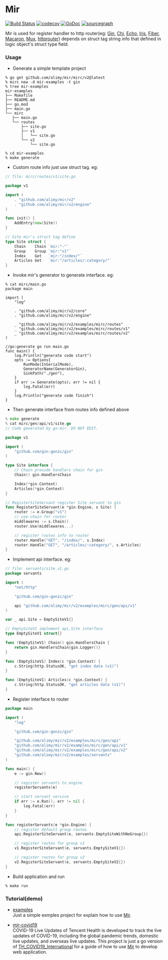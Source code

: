 # Mir
[![Build Status](https://api.travis-ci.com/alimy/mir.svg?branch=master)](https://travis-ci.com/alimy/mir)
[![codecov](https://codecov.io/gh/alimy/mir/branch/master/graph/badge.svg)](https://codecov.io/gh/alimy/mir)
[![GoDoc](https://godoc.org/github.com/alimy/mir?status.svg)](https://pkg.go.dev/github.com/alimy/mir/v2)
[![sourcegraph](https://img.shields.io/badge/view%20on-Sourcegraph-brightgreen.svg?logo=sourcegraph)](https://sourcegraph.com/github.com/alimy/mir)

Mir is used for register handler to http router(eg: [Gin](https://github.com/gin-gonic/gin), [Chi](https://github.com/go-chi/chi), [Echo](https://github.com/labstack/echo), [Iris](https://github.com/kataras/iris), [Fiber](https://github.com/gofiber/fiber), [Macaron](https://github.com/go-macaron/macaron), [Mux](https://github.com/gorilla/mux), [httprouter](https://github.com/julienschmidt/httprouter))
 depends on struct tag string info that defined in logic object's struct type field.
 
 ### Usage
 
 * Generate a simple template project
 
 ```
% go get github.com/alimy/mir/mirc/v2@latest
% mirc new -d mir-examples -t gin
% tree mir-examples
mir-examples
├── Makefile
├── README.md
├── go.mod
├── main.go
└── mirc
    ├── main.go
    └── routes
        ├── site.go
        ├── v1
        │   └── site.go
        └── v2
            └── site.go

% cd mir-examples
% make generate
 ```
 
 * Custom route info just use struct tag. eg:
 
```go
// file: mirc/routes/v1/site.go

package v1

import (
	. "github.com/alimy/mir/v2"
	. "github.com/alimy/mir/v2/engine"
)

func init() {
	AddEntry(new(Site))
}

// Site mir's struct tag define
type Site struct {
	Chain    Chain `mir:"-"`
	Group    Group `mir:"v1"`
	Index    Get   `mir:"/index/"`
	Articles Get   `mir:"/articles/:category/"`
}
```

* Invoke mir's generator to generate interface. eg:

```
% cat mirc/main.go
package main

import (
	"log"

	. "github.com/alimy/mir/v2/core"
	. "github.com/alimy/mir/v2/engine"

	_ "github.com/alimy/mir/v2/examples/mirc/routes"
	_ "github.com/alimy/mir/v2/examples/mirc/routes/v1"
	_ "github.com/alimy/mir/v2/examples/mirc/routes/v2"
)

//go:generate go run main.go
func main() {
	log.Println("generate code start")
	opts := Options{
		RunMode(InSerialMode),
		GeneratorName(GeneratorGin),
		SinkPath("./gen"),
	}
	if err := Generate(opts); err != nil {
		log.Fatal(err)
	}
	log.Println("generate code finish")
}
```

* Then generate interface from routes info defined above

```go
% make generate
% cat mirc/gen/api/v1/site.go
// Code generated by go-mir. DO NOT EDIT.

package v1

import (
	"github.com/gin-gonic/gin"
)

type Site interface {
	// Chain provide handlers chain for gin
	Chain() gin.HandlersChain

	Index(*gin.Context)
	Articles(*gin.Context)
}

// RegisterSiteServant register Site servant to gin
func RegisterSiteServant(e *gin.Engine, s Site) {
	router := e.Group("v1")
	// use chain for router
	middlewares := s.Chain()
	router.Use(middlewares...)

	// register routes info to router
	router.Handle("GET", "/index/", s.Index)
	router.Handle("GET", "/articles/:category/", s.Articles)
}
```

* Implement api interface. eg:
```go
// file: servants/site_v1.go
package servants

import (
	"net/http"

	"github.com/gin-gonic/gin"

	api "github.com/alimy/mir/v2/examples/mirc/gen/api/v1"
)

var _ api.Site = EmptySiteV1{}

// EmptySiteV1 implement api.Site interface
type EmptySiteV1 struct{}

func (EmptySiteV1) Chain() gin.HandlersChain {
	return gin.HandlersChain{gin.Logger()}
}

func (EmptySiteV1) Index(c *gin.Context) {
	c.String(http.StatusOK, "get index data (v1)")
}

func (EmptySiteV1) Articles(c *gin.Context) {
	c.String(http.StatusOK, "get articles data (v1)")
}
```

* Register interface to router

```go
package main

import (
	"log"

	"github.com/gin-gonic/gin"

	"github.com/alimy/mir/v2/examples/mirc/gen/api"
	"github.com/alimy/mir/v2/examples/mirc/gen/api/v1"
	"github.com/alimy/mir/v2/examples/mirc/gen/api/v2"
	"github.com/alimy/mir/v2/examples/servants"
)

func main() {
	e := gin.New()

	// register servants to engine
	registerServants(e)

	// start servant service
	if err := e.Run(); err != nil {
		log.Fatal(err)
	}
}

func registerServants(e *gin.Engine) {
	// register default group routes
	api.RegisterSiteServant(e, servants.EmptySiteWithNoGroup{})

	// register routes for group v1
	v1.RegisterSiteServant(e, servants.EmptySiteV1{})

	// register routes for group v2
	v2.RegisterSiteServant(e, servants.EmptySiteV2{})
}
```

* Build application and run

```shell
% make run
```

### Tutorial(demo)
 * [examples](examples)  
 Just a simple exmples project for explain how to use [Mir](https://github.com/alimy/mir).
 
 * [mir-covid19](https://github.com/alimy/mir-covid19)  
 COVID-19 Live Updates of Tencent Health is developed to track the live updates of COVID-19, including the global pandemic trends, domestic live updates, and overseas live updates. This project is just a go version of [TH_COVID19_International](https://github.com/Tencent/TH_COVID19_International) for a guide of how to use [Mir](https://github.com/alimy/mir) to develop web application.

